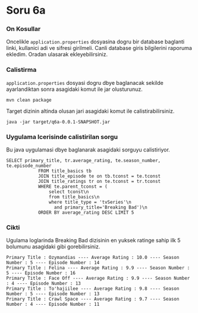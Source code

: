 # Soru 6a

### On Kosullar

Oncelikle `application.properties` dosyasina dogru bir database baglanti linki, kullanici adi ve sifresi girilmeli.
Canli database giris bilgilerini raporuma ekledim. Oradan ulasarak ekleyebilirsiniz.
 
### Calistirma
`application.properties` dosyasi dogru dbye baglanacak sekilde ayarlandiktan sonra asagidaki komut ile jar olusturunuz.


`mvn clean package`

Target dizinin altinda olusan jari asagidaki komut ile calistirabilirsiniz.

`java -jar target/q6a-0.0.1-SNAPSHOT.jar `

### Uygulama Icerisinde calistirilan sorgu

Bu java uygulamasi dbye baglanarak asagidaki sorguyu calistiriyor.

```
SELECT primary_title, tr.average_rating, te.season_number, te.episode_number
            FROM title_basics tb
            JOIN title_episode te on tb.tconst = te.tconst
            JOIN title_ratings tr on te.tconst = tr.tconst
            WHERE te.parent_tconst = (
                select tconst\n
                from title_basics\n
                where title_type = 'tvSeries'\n
                  and primary_title='Breaking Bad')\n
            ORDER BY average_rating DESC LIMIT 5
```

### Cikti

Ugulama loglarinda Breaking Bad dizisinin en yuksek ratinge sahip ilk 5 bolumunu asagidaki gibi gorebilirsiniz.
 
```
Primary Title : Ozymandias ---- Average Rating : 10.0 ---- Season Number : 5 ---- Episode Number : 14 
Primary Title : Felina ---- Average Rating : 9.9 ---- Season Number : 5 ---- Episode Number : 16 
Primary Title : Face Off ---- Average Rating : 9.9 ---- Season Number : 4 ---- Episode Number : 13 
Primary Title : To'hajiilee ---- Average Rating : 9.8 ---- Season Number : 5 ---- Episode Number : 13 
Primary Title : Crawl Space ---- Average Rating : 9.7 ---- Season Number : 4 ---- Episode Number : 11 
```






